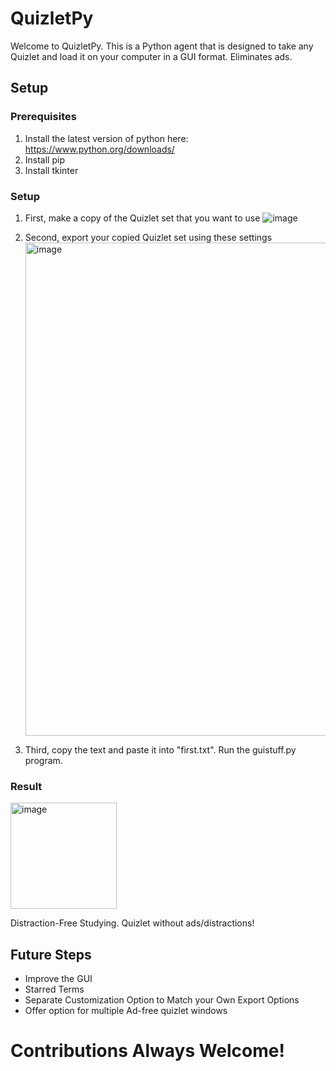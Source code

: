 # QuizletPy

Welcome to QuizletPy.  This is a Python agent that is designed to take any Quizlet and load it on your computer in a GUI format.  Eliminates ads.

## Setup

### Prerequisites
1. Install the latest version of python here: https://www.python.org/downloads/
2. Install pip
3. Install tkinter

### Setup
1. First, make a copy of the Quizlet set that you want to use
  ![image](https://github.com/user-attachments/assets/d360b680-0edb-4e50-9a77-6465417ab0bd)

2. Second, export your copied Quizlet set using these settings
	<img width="789" alt="image" src="https://github.com/user-attachments/assets/002d5e98-fe4f-417c-89e7-f9394988c20e">

3. Third, copy the text and paste it into "first.txt".  Run the guistuff.py program.

### Result
<img width="170" alt="image" src="https://github.com/user-attachments/assets/7df9a8eb-2ea4-408d-b084-a86a38458f91">

Distraction-Free Studying.  Quizlet without ads/distractions!

## Future Steps
- Improve the GUI
- Starred Terms
- Separate Customization Option to Match your Own Export Options
- Offer option for multiple Ad-free quizlet windows


# **Contributions Always Welcome!**
